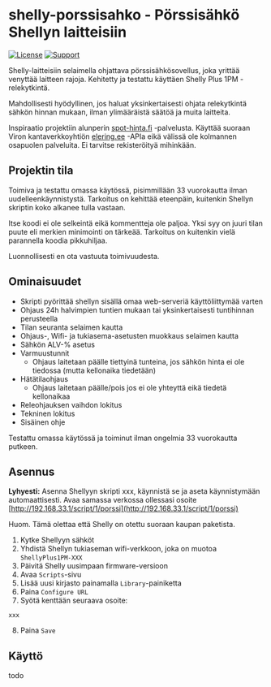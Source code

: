 # shelly-porssisahko - Pörssisähkö Shellyn laitteisiin
[![License](https://img.shields.io/github/license/jisotalo/shelly-porssisahko)](https://choosealicense.com/licenses/mit/)
[![Support](https://img.shields.io/badge/Support_with-PayPal-yellow)](https://www.paypal.com/donate/?business=KUWBXXCVGZZME&no_recurring=0&currency_code=EUR)

Shelly-laitteisiin selaimella ohjattava pörssisähkösovellus, joka yrittää venyttää laitteen rajoja. Kehitetty ja testattu käyttäen Shelly Plus 1PM -relekytkintä.

Mahdollisesti hyödyllinen, jos haluat yksinkertaisesti ohjata relekytkintä sähkön hinnan mukaan, ilman ylimääräistä säätöä ja muita laitteita.

Inspiraatio projektiin alunperin [spot-hinta.fi](https://spot-hinta.fi/) -palvelusta. Käyttää suoraan Viron kantaverkkoyhtiön [elering.ee](https://dashboard.elering.ee/api) -APIa eikä välissä ole kolmannen osapuolen palveluita. Ei tarvitse rekisteröityä mihinkään.

## Projektin tila

Toimiva ja testattu omassa käytössä, pisimmillään 33 vuorokautta ilman uudelleenkäynnistystä. Tarkoitus on kehittää eteenpäin, kuitenkin Shellyn skriptin koko alkanee tulla vastaan.

Itse koodi ei ole selkeintä eikä kommentteja ole paljoa. Yksi syy on juuri tilan puute eli merkien minimointi on tärkeää. Tarkoitus on kuitenkin vielä parannella koodia pikkuhiljaa.

Luonnollisesti en ota vastuuta toimivuudesta.

## Ominaisuudet

* Skripti pyörittää shellyn sisällä omaa web-serveriä käyttöliittymää varten
* Ohjaus 24h halvimpien tuntien mukaan tai yksinkertaisesti tuntihinnan perusteella
* Tilan seuranta selaimen kautta
* Ohjaus-, Wifi- ja tukiasema-asetusten muokkaus selaimen kautta
* Sähkön ALV-% asetus
* Varmuustunnit
  * Ohjaus laitetaan päälle tiettyinä tunteina, jos sähkön hinta ei ole tiedossa (mutta kellonaika tiedetään)
* Hätätilaohjaus 
  * Ohjaus laitetaan päälle/pois jos ei ole yhteyttä eikä tiedetä kellonaikaa
* Releohjauksen vaihdon lokitus
* Tekninen lokitus
* Sisäinen ohje

Testattu omassa käytössä ja toiminut ilman ongelmia 33 vuorokautta putkeen.

## Asennus

**Lyhyesti:**
Asenna Shellyyn skripti xxx, käynnistä se ja aseta käynnistymään automaattisesti. Avaa samassa verkossa ollessasi osoite [http://192.168.33.1/script/1/porssi](http://192.168.33.1/script/1/porssi)

Huom. Tämä olettaa että Shelly on otettu suoraan kaupan paketista.

1. Kytke Shellyyn sähköt
2. Yhdistä Shellyn tukiaseman wifi-verkkoon, joka on muotoa `ShellyPlus1PM-XXX`
3. Päivitä Shelly uusimpaan firmware-versioon
4. Avaa `Scripts`-sivu
5. Lisää uusi kirjasto painamalla `Library`-painiketta
6. Paina `Configure URL`
7. Syötä kenttään seuraava osoite: 

`xxx`

8. Paina `Save`


## Käyttö

todo

